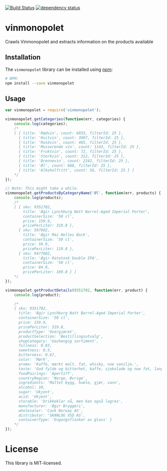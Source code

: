 [![Build Status][1]][2] [![dependency status][3]][4]

vinmonopolet
============

Crawls Vinmonopolet and extracts information on the products available

## Installation
The `vinmonopolet` library can be installed using [npm](https://npmjs.org/):

```bash
# NPM:
npm install --save vinmonopolet
```

## Usage

```javascript
var vinmonopolet = require('vinmonopolet');

vinmonopolet.getCategories(function(err, categories) {
    console.log(categories);
    /*
    [ { title: 'Rødvin', count: 6033, filterId: 25 },
      { title: 'Hvitvin', count: 3997, filterId: 25 },
      { title: 'Rosévin', count: 465, filterId: 25 },
      { title: 'Musserende vin', count: 1143, filterId: 25 },
      { title: 'Fruktvin', count: 72, filterId: 25 },
      { title: 'Sterkvin', count: 312, filterId: 25 },
      { title: 'Brennevin', count: 2242, filterId: 25 },
      { title: 'Øl', count: 668, filterId: 25 },
      { title: 'Alkoholfritt', count: 56, filterId: 25 } ]
    */
});

// Note: This might take a while.
vinmonopolet.getProductsByCategoryName('Øl', function(err, products) {
    console.log(products);
    /*
    [ { sku: 9351702,
        title: 'Ægir Lynchburg Natt Barrel-Aged Imperial Porter',
        containerSize: '50 cl',
        price: 159.9,
        pricePerLiter: 319.8 },
      { sku: 597902,
        title: 'Ægir Mai Helles Bock',
        containerSize: '50 cl',
        price: 59.9,
        pricePerLiter: 119.8 },
      { sku: 9477602,
        title: 'Ægir Ratatosk Double IPA',
        containerSize: '50 cl',
        price: 84.9,
        pricePerLiter: 169.8 } ]
    */
});

vinmonopolet.getProductDetails(9351702, function(err, product) {
    console.log(product);

    /*
    { sku: 9351702,
      title: 'Ægir Lynchburg Natt Barrel-Aged Imperial Porter',
      containerSize: '50 cl',
      price: 159.9,
      pricePerLiter: 319.8,
      productType: 'Overgjæret',
      productSelection: 'Bestillingsutvalg',
      shopCategory: 'Uavhengig sortiment',
      fullness: 0.83,
      sweetness: 0.5,
      bitterness: 0.67,
      color: 'Mørk',
      aroma: 'Kaffe, mørkt malt, fat, whisky, noe vanilje.',
      taste: 'God fylde og bitterhet, kaffe, sjokolade og noe fat, lang avslutning.',
      foodPairings: 'Apertiff',
      countryRegion: 'Norge, Øvrige',
      ingredients: 'Maltet bygg, humle, gjær, vann',
      alcohol: 10,
      sugar: 'Ukjent',
      acid: 'Ukjent',
      storable: 'Drikkeklar nå, men kan også lagres',
      manufacturer: 'Ægir Bryggeri',
      wholesaler: 'Cask Norway AS',
      distributor: 'SKANLOG VSD AS',
      containerType: 'Engangsflasker av glass' }
    */
});

```

License
=======

This library is MIT-licensed.

[1]: https://travis-ci.org/rexxars/vinmonopolet.png
[2]: https://travis-ci.org/rexxars/vinmonopolet
[3]: https://david-dm.org/rexxars/vinmonopolet.png
[4]: https://david-dm.org/rexxars/vinmonopolet
